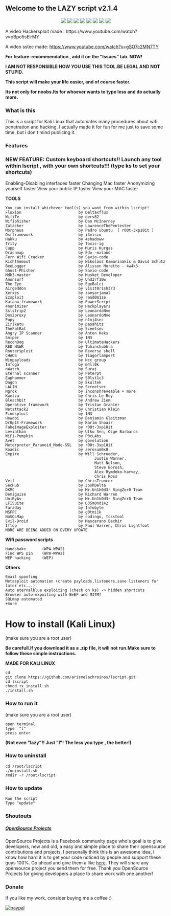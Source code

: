 ## Welcome to the LAZY script  v2.1.4
<p align="center">
<img src="https://i.imgur.com/awIplS6.jpg"/>
<img src="https://i.imgur.com/pbq0DuE.jpg"/>
<img src="https://i.imgur.com/QgTLKxR.jpg"/>
<img src="https://i.imgur.com/oJIk2oG.jpg"/>
<img src="https://i.imgur.com/icT4x55.jpg"/>
<img src="https://i.imgur.com/sSf1JcI.jpg"/>
<img src="https://i.imgur.com/MlDFWax.jpg"/>
<img src="https://i.imgur.com/rbdUIQI.jpg"/>
</p>
A video Hackersploit made : https://www.youtube.com/watch?v=oBpo5sElrMY

A video sstec made:         https://www.youtube.com/watch?v=gSO7c2MN7TY

**For feature-recommendation , add it on the "Issues" tab. NOW!**

**I AM NOT RESPONSIBLE HOW YOU USE THIS TOOL.BE LEGAL AND NOT STUPID.**

**This script will make your life easier, and of course faster.**

**Its not only for noobs.Its for whoever wants to type less and do actually more.**

### What is this
This is a script for Kali Linux that automates many procedures about wifi penetration and hacking.
I actually made it for fun for me just to save some time, but i don't mind publicing it.

### Features

   ### NEW FEATURE: Custom keyboard shortcuts!! Launch any tool within lscript , with your own shortcuts!!! (type ks to set your shortcuts)
	
Enabling-Disabling interfaces faster
Changing Mac faster
Anonymizing yourself faster
View your public IP faster
View your MAC faster
	
**TOOLS**

	You can install whichever tool(s) you want from within lscript! 
	Fluxion                         by Deltaxflux
	WifiTe                          by derv82
	Wifiphisher                     by Dan McInerney
	Zatacker                        by LawrenceThePentester
	Morpheus                        by Pedro ubuntu  [ r00t-3xp10it ]
	Osrframework                    by i3visio
	Hakku                           by 4shadoww
	Trity                           by Toxic-ig
	Cupp                            by Muris Kurgas
	Dracnmap                        by Edo -maland-
	Fern Wifi Cracker               by Savio-code
	Kichthemout                     by Nikolaos Kamarinakis & David Schütz
	BeeLogger                       by Alisson Moretto - 4w4k3
	Ghost-Phisher                   by Savio-code
	Mdk3-master                     by Musket Developer
	Anonsurf                        by Und3rf10w
	The Eye                         by EgeBalci
	Airgeddon                       by v1s1t0r1sh3r3
	Xerxes                          by zanyarjamal
	Ezsploit                        by rand0m1ze
	Katana framework                by PowerScript
	4nonimizer                      by Hackplayers
	Sslstrip2                       by LeonardoNve
	Dns2proxy                       by LeonardoNve
	Pupy                            by n1nj4sec
	Zirikatu                        by pasahitz
	TheFatRat                       by Sceetsec
	Angry IP Scanner                by Anton Keks
	Sniper                          by 1N3
	ReconDog                        by UltimateHackers
	RED HAWK                        by Tuhinshubhra
	Routersploit                    by Reverse shell
	CHAOS                           by Tiagorlampert
	Winpayloads                     by Ncc group 
	Infoga                          by m4ll0k
	nWatch                          by Suraj
	Eternal scanner                 by Peterpt
	Eaphammer                       by S0lst1c3
	Dagon                           by Ekultek
	LALIN                           by Screetsec
	Ngrok                           by inconshreveable + more
	Kwetza                          by Chris Le Roy
	Bleachbit                       by Andrew Ziem
	Operative framework             by Tristan Granier
	Netattack2                      by Christian Klein
	Findsploit                      by 1N3
	Howdoi                          by Benjamin Gleitzman
	Dr0p1t-Framework                by Karim Shoair
	FakeImageExploiter              by r00t-3xp10it
	Leviathan                       by Utku Sen, Ozge Barbaros
	WiFi-Pumpkin                    by P0cL4bs
	Avet                            by govolution
	Meterpreter_Paranoid_Mode-SSL   by r00t-3xp10it
	Koadic                          by zerosum0x0
	Empire                          by Will Schroeder,
                                           Justin Warner, 
                                           Matt Nelson,
                                           Steve Borosh,
                                           Alex Rymdeko-harvey, 
                                           Chris Ross
	Veil                            by ChrisTruncer
	SecHub                          by JoshDelta
	DKMC                            by Mr.Un1k0d3r RingZer0 Team
	Demiguise                       by Richard Warren
	UniByAv                         by Mr.Un1k0d3r RingZer0 Team
	LFISuite                        by D35m0nd142
	Faraday                         by Infobyte
	MSFPC                           by g0tmi1k
	NoSQLMap                        by codingo, tcsstool
	Evil-Droid                      by Mascerano Bachir
	Iftop                           by Paul Warren, Chris Lightfoot
	MORE ARE BEING ADDED ON EVERY UPDATE
	
**Wifi password scripts**

	Handshake       (WPA-WPA2)
	Find WPS pin    (WPA-WPA2)
	WEP hacking     (WEP)    
	
**Others**

	Email spoofing
	Metasploit automation (create payloads,listeners,save listeners for later etc...)
	Auto eternalblue exploiting (check on ks) -> hidden shortcuts
	Browser auto-expoiting with BeEF and MITMf
	SQLmap automated
	+more
		
# How to install (Kali Linux)
(make sure you are a root user)

**Be carefull.If you download it as a .zip file, it will not run.Make sure to follow these simple instructions.**

**MADE FOR KALI LINUX**

```
cd
git clone https://github.com/arismelachroinos/lscript.git
cd lscript
chmod +x install.sh
./install.sh
```

### How to run it

(make sure you are a root user)

```
open terminal
type  "l"
press enter
```
**(Not even "lazy"!! Just "l"! The less you type , the better!)**

### How to uninstall
``` 
cd /root/lscript
./uninstall.sh
rmdir -r /root/lscript 
```

### How to update
``` 
Run the script
Type "update"
```

### Shoutouts

##### [OpenSource Projects](https://www.facebook.com/opensourceprojects/)

OpenSource Projects is a Facebook community page who's goal is to give developers, new and old, a easy and simple place to share their opensource contributions and projects. I personally think this is an awesome idea, I know how hard it is to get your code noticed by people and support these guys 100%. Go ahead and give them a like [here](https://www.facebook.com/opensourceprojects/). They will share any opensource project you send them for free. Thank you OpenSource Projects for giving developers a place to share work with one another!

### Donate
If you like my work, consider buying me a coffee :)

[![paypal](https://www.paypalobjects.com/en_US/i/btn/btn_donateCC_LG.gif)](https://www.paypal.com/cgi-bin/webscr?cmd=_s-xclick&hosted_button_id=GC9RSY4CS6KAY)

